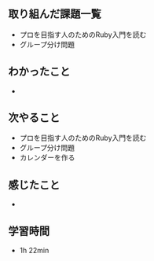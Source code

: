 ## 取り組んだ課題一覧
- プロを目指す人のためのRuby入門を読む
- グループ分け問題
## わかったこと
-
## 次やること
- プロを目指す人のためのRuby入門を読む
- グループ分け問題
- カレンダーを作る  
## 感じたこと
-
## 学習時間
- 1h 22min
